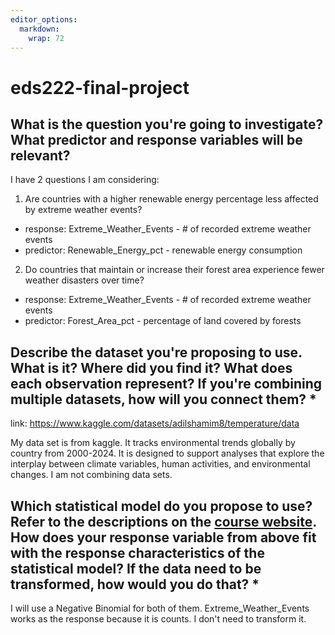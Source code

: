 ```yaml
---
editor_options: 
  markdown: 
    wrap: 72
---
```


# eds222-final-project

## What is the question you're going to investigate? What predictor and response variables will be relevant?

I have 2 questions I am considering:

1.  Are countries with a higher renewable energy percentage less
    affected by extreme weather events?

-   response: Extreme_Weather_Events - \# of recorded extreme weather
    events
-   predictor: Renewable_Energy_pct - renewable energy consumption

2.  Do countries that maintain or increase their forest area experience
    fewer weather disasters over time?

-   response: Extreme_Weather_Events - \# of recorded extreme weather
    events
-   predictor: Forest_Area_pct - percentage of land covered by forests

## Describe the dataset you're proposing to use. What is it? Where did you find it? What does each observation represent? If you're combining multiple datasets, how will you connect them? \*

link: <https://www.kaggle.com/datasets/adilshamim8/temperature/data>

My data set is from kaggle. It tracks environmental trends globally by
country from 2000-2024. It is designed to support analyses that explore
the interplay between climate variables, human activities, and
environmental changes. I am not combining data sets.

## Which statistical model do you propose to use? Refer to the descriptions on the [course website](https://eds-222-stats-f25.github.io/final-project.html#model-and-response-options). How does your response variable from above fit with the response characteristics of the statistical model? If the data need to be transformed, how would you do that? \*

I will use a Negative Binomial for both of them. Extreme_Weather_Events
works as the response because it is counts. I don't need to transform
it.
